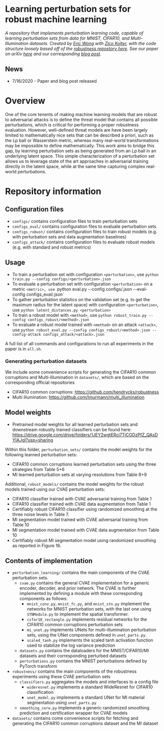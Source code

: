 # Learning perturbation sets for robust machine learning
*A repository that implements  perturbation learning code, capable of learning perturbation sets from data for MNIST, CIFAR10, and Multi-Illumination datasets. Created by [Eric Wong](https://riceric22.github.io) with [Zico Kolter](http://zicokolter.com), with the code structure loosely based off of the [robustness repostory here](https://github.com/MadryLab/robustness). See our paper on arXiv [here][paper] and our corresponding [blog post][blog].*

[paper]: https://arxiv.org/abs/2007.08450
[blog]: https://locuslab.github.io/2020-07-20-perturbation/

## News
+ 7/16/2020 - Paper and blog post released 

# Overview
One of the core tenents of making machine learning models that are robust to adversarial attacks is to define the threat model that contains all possible perturbations, which is critical for performing a proper robustness evaluation. However, well-defined threat models are have been largely limited to mathematically nice sets that can be described a priori, such as the Lp ball or Wasserstein metric, whereas many real-world transformations may be impossible to define mathematically. This work aims to bridge this gap, by learning perturbation sets as being generated from an Lp ball in an underlying latent space. This simple characterization of a perturbation set allows us to leverage state of the art approaches in adversarial training directly in the latent space, while at the same time capturing complex real-world perturbations. 

# Repository information

## Configuration files
+ `configs/` contains configuration files to train perturbation sets 
+ `configs_eval/` contains configuration files to evaluate perturbation sets
+ `configs_robust/` contains configuration files to train robust models (e.g. with perturbation sets and data augmentation baselines)
+ `configs_attack/` contains configuration files to evaluate robust models (e.g. with standard and robust metrics)

## Usage
+ To train a perturbation set with configuration `<perturbation>`, use `python train.py --config configs/<perturbation>.json`
+ To evaluate a perturbation set with configuration `<perturbation>` on a metric `<metric>, use `python eval.py --config configs/<perturbation>.json --eval-config configs_eval/<metric>.json`
+ To gather perturbation statistics on the validation set (e.g. to get the maximum radius for the latent space) with configuration `<perturbation>`, use `python latent_distances.py <perturbation>`
+ To train a robust model with `<method>`, use `python robust_train.py --config configs_robust/<method>.json`
+ To evaluate a robust model trained with `<method>` on an attack `<attack>`, use `python robust_eval.py --config configs_robust/<method>.json --config-attack configs_attack/<attack>.json`

A full list of all commands and configurations to run all experiments in the paper is in `all.sh`. 

### Generating perturbation datasets
We include some convenience scripts for generating the CIFAR10 common corruptions and Multi-Illumination in `datasets/`, which are based on the corresponding official repositories 
+ CIFAR10 common corruptions: https://github.com/hendrycks/robustness
+ Multi illumination: https://github.com/lmurmann/multi_illumination

## Model weights
+ Pretrained model weights for all learned perturbation sets and downstream robustly trained classifiers can be found here: https://drive.google.com/drive/folders/1JEY2wgtERcj7TjCGDzPfZ_QAsDYIAJgI?usp=sharing

Within this folder, `perturbation_sets/` contains the model weights for the following learned perturbation sets: 
+ CIFAR10 common corruptions learned perturbation sets using the three strategies from Table 5+6
+ MI learned perturbation sets at varying resolutions from Table 8+9

Additional, `robust_models/` contains the model weights for the robust models trained using our CVAE perturbation sets: 
+ CIFAR10 classifier trained with CVAE adversarial training from Table 1
+ CIFAR10 classifier trained with CVAE data augmentation from Table 1
+ Certifiably robust CIFAR10 classifier using randomized smoothing at the three noise levels in Table 7. 
+ MI segmentation model trained with CVAE adversarial training from Table 10
+ MI segmentation model trained with CVAE data augmentation from Table 10
+ Certifiably robust MI segmentation model using randomized smoothing as reported in Figure 16. 

## Contents of implementation 
+ `perturbation_learning/` contains the main components of the CVAE perturbation sets. 
    + `cvae.py` contains the general CVAE implementation for a generic encoder, decoder, and prior network. The CVAE is further implemented by defining a module with these corresponding components as follows: 
        + `mnist_conv.py`, `mnist_fc.py`, and `mnist_stn.py` implement the networks for MNIST perturbation sets, with the last one using `STNModule.py` to implement the spatial transformer. 
        + `cifar10_rectangle.py` implements residual networks for the CIFAR10 common corruptions perturbation sets
        + `mi_unet.py` implements UNets for multi-illumination perturbation sets, using the UNet components defined in `unet_parts.py`. 
        + `scaled_tanh.py` implements the scaled tanh activation function used to stabilize the log variance prediction
    + `datasets.py` contains the dataloaders for the MNIST/CIFAR10/MI datasets and their corresponding perturbed datasets
    + `perturbations.py` contains the MNIST perturbations defined by PyTorch transform 
+ `robustness/` contains the main components of the robustness experiments using these CVAE perturbation sets
    + `classifiers.py` aggregates the models and interfaces to a config file
        + `wideresnet.py` implements a standard WideResnet for CIFAR10 classification
        + `unet_model.py` implements a standard UNet for MI material segmentation using `unet_parts.py`
    + `smoothing_core.py` implements a generic randomized smoothing prediction and certification wrapper for CVAE models
+ `datasets/` contains come convenience scripts for fetching and generating the CIFAR10 common corruptions dataset and the MI dataset
